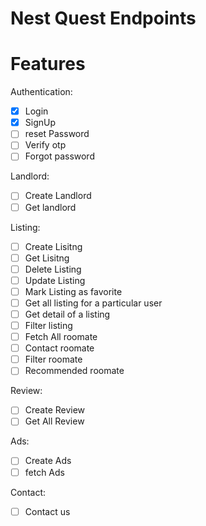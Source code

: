 # Nest Quest Endpoints

# Features
Authentication:
- [x] Login
- [x] SignUp
- [ ] reset Password
- [ ] Verify otp
- [ ] Forgot password

Landlord:
- [ ] Create Landlord
- [ ] Get landlord

Listing:
- [ ] Create Lisitng
- [ ] Get Lisitng
- [ ] Delete Listing
- [ ] Update Listing
- [ ] Mark Listing as favorite
- [ ] Get all listing for a particular user
- [ ] Get detail of a listing
- [ ] Filter listing
- [ ] Fetch All roomate
- [ ] Contact roomate
- [ ] Filter roomate
- [ ] Recommended roomate

Review:
- [ ] Create Review
- [ ] Get All Review

Ads:
- [ ] Create Ads
- [ ] fetch Ads

Contact:
- [ ] Contact us

